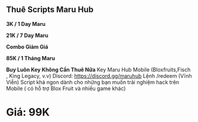 ## **Thuê Scripts Maru Hub**

**3K / 1 Day Maru**

**21K / 7 Day Maru**

**Combo Giảm Giá**

**85K / 1 Tháng Maru**

**Buy Luôn Key Không Cần Thuê Nữa**
Key Maru Hub Mobile (Bloxfruits,Fisch , King Legacy, v.v)
Discord: https://discord.gg/maruhub Lệnh /redeem (Vĩnh Viễn) Script khá ngon dành cho những bạn muốn trải nghiệm hack trên Mobile ( có hỗ trợ Blox Fruit và nhiều game khác)
# Giá: 99K
